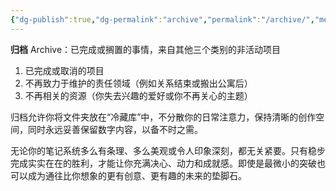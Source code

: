 ```yaml
---
{"dg-publish":true,"dg-permalink":"archive","permalink":"/archive/","metatags":{"description":"这里是 🏡Davon的数字花园，是个人不断发展的想法的集合，作为半成品的思考，在可探索的空间中，随时间推移不断播种、修剪、塑造","og:site_name":"DavonOs","og:title":"归档","og:type":"article","og:url":"https://zuji.eu.org/archive","og:image":null,"og:image:width":"400","og:image:alt":"articlecover","og:locale":"zh_cn"},"dgShowInlineTitle":true,"updated":"2025-07-14T13:02:41.680+08:00"}
---
```



**归档** Archive：已完成或搁置的事情，来自其他三个类别的非活动项目

1. 已完成或取消的项目
2. 不再致力于维护的责任领域（例如关系结束或搬出公寓后）
3. 不再相关的资源（你失去兴趣的爱好或你不再关心的主题）

归档允许你将文件夹放在“冷藏库”中，不分散你的日常注意力，保持清晰的创作空间，同时永远妥善保留数字内容，以备不时之需。

无论你的笔记系统多么有条理、多么美观或令人印象深刻，都无关紧要。只有稳步完成实实在在的胜利，才能让你充满决心、动力和成就感。即使是最微小的突破也可以成为通往比你想象的更有创意、更有趣的未来的垫脚石。
